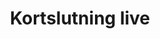 ---
time: 15:45
location: Kongesalen
title: "Kortslutning live"
type: session
session_type: plenary
weight: 11
---